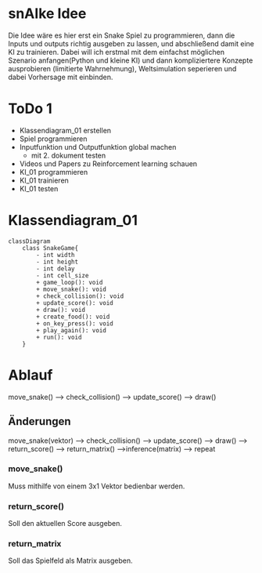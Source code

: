 # snAIke Idee
Die Idee wäre es hier erst ein Snake Spiel zu programmieren, dann die Inputs und outputs richtig ausgeben zu lassen, und abschließend damit eine KI zu trainieren. Dabei will ich erstmal mit dem einfachst möglichen Szenario anfangen(Python und kleine KI) und dann kompliziertere Konzepte ausprobieren (limitierte Wahrnehmung), Weltsimulation seperieren und dabei Vorhersage mit einbinden. 
# ToDo 1
- Klassendiagram_01 erstellen
- Spiel programmieren
- Inputfunktion und Outputfunktion global machen
    - mit 2. dokument testen
- Videos und Papers zu Reinforcement learning schauen
- KI_01 programmieren
- KI_01 trainieren
- KI_01 testen
# Klassendiagram_01
```mermaid
classDiagram
    class SnakeGame{
        - int width
        - int height
        - int delay
        - int cell_size
        + game_loop(): void
        + move_snake(): void
        + check_collision(): void
        + update_score(): void
        + draw(): void
        + create_food(): void
        + on_key_press(): void
        + play_again(): void
        + run(): void                        
    }
```
# Ablauf
move_snake() --> check_collision() --> update_score() --> draw()
## Änderungen
move_snake(vektor) --> check_collision() --> update_score() --> draw() --> return_score() --> return_matrix() -->inference(matrix) --> repeat
### move_snake()
Muss mithilfe von einem 3x1 Vektor bedienbar werden.
### return_score()
Soll den aktuellen Score ausgeben.
### return_matrix
Soll das Spielfeld als Matrix ausgeben.
